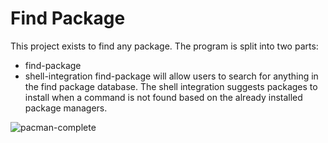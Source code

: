 # Find Package
This project exists to find any package.
The program is split into two parts:
- find-package
- shell-integration
find-package will allow users to search for anything in the find package database.
The shell integration suggests packages to install when a command is not found based on the already installed package managers.

![pacman-complete](https://img.shields.io/badge/pacman-binaries_only-yellow)
